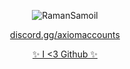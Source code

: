<p align="center"> <img src="https://github-readme-stats.vercel.app/api?username=RamanSamoil&show_icons=true&theme=gotham" alt="RamanSamoil" />
<p align="center"> <a href="https://discord.gg/axiomaccounts">discord.gg/axiomaccounts</a> </p>
<p align="center"> <a href="">✨ I <3 Github ✨</a> </p>
